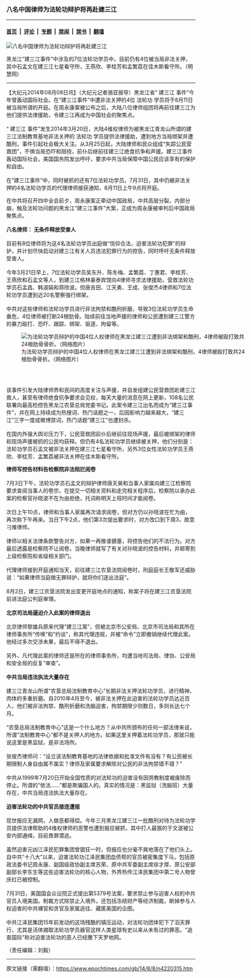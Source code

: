 ### 八名中国律师为法轮功辩护将再赴建三江

---

#### [首页](../../../..?n4220315) &nbsp;|&nbsp; [评论](../../../../../epoch-comment?n4220315) &nbsp;|&nbsp; [专题](../../../../../epoch-special?n4220315) &nbsp;|&nbsp; [禁闻](../../../../../epoch-news?n4220315) &nbsp;|&nbsp; [禁书](../../../../../books?n4220315) &nbsp;|&nbsp; [翻墙](https://github.com/gfw-breaker/nogfw/blob/master/README.md?n4220315)


<div><img alt="八名中国律师为法轮功辩护将再赴建三江" class="attachment-djy_600_400 size-djy_600_400 wp-post-image" src="https://i.epochtimes.com/assets/uploads/2014/08/1404211018302320-500x400.jpg"/>
<div class="caption">
 <p>
  黑龙江“建三江事件”中涉及的7位法轮功学员中，目前仍有4位被当局非法关押，其中石孟文在建三江七星看守所，王燕欣、李桂芳和孟繁荔在佳木斯看守所。（明慧网）
 </p>
</div></div><hr/><div class="post_content" id="artbody" itemprop="articleBody">
 <!-- article content begin -->
 <p>
  【大纪元2014年08月08日讯】（大纪元记者骆亚报导）黑龙江省“
  <ok href="https://www.epochtimes.com/gb/tag/%E5%BB%BA%E4%B8%89%E6%B1%9F.html">
   建三江
  </ok>
  事件”今年曾轰动国际社会。在“建三江事件”中遭非法关押的4位
  <ok href="https://www.epochtimes.com/gb/tag/%E6%B3%95%E8%BD%AE%E5%8A%9F.html">
   法轮功
  </ok>
  学员将于8月11日被当局所谓的开庭。在周永康案被公布之后，大陆八位律师组团将再前往建三江为他们提供法律援助，令建三江再成为中国社会的聚焦点。
  <br/>
  <br/>
  “
  <ok href="https://www.epochtimes.com/gb/tag/%E5%BB%BA%E4%B8%89%E6%B1%9F.html">
   建三江
  </ok>
  事件”发生2014年3月20日，大陆4维权律师为被黑龙江青龙山所谓的建三江法制教育基地非法关押的
  <ok href="https://www.epochtimes.com/gb/tag/%E6%B3%95%E8%BD%AE%E5%8A%9F.html">
   法轮功
  </ok>
  学员提供法律援助，遭到地方当局绑架并遭酷刑，事件引起社会极大关注。从3月25日起，大陆律师和民众组成“失踪公民营救团”，不惧当局恐吓和阻挠，前仆后继前往建三江绝食抗争和声援。建三江事件轰动国际社会，美国国务院发出呼吁，要求中共当局保障中国公民应该享有的保护和自由。
  <br/>
  <br/>
  在“建三江事件”中，同时被抓的还有7位法轮功学员。7月31日，其中仍被非法关押的4名法轮功学员的代理律师接获通知，8月11日上午9点将开庭。
 </p>
 <p>
  在中共将召开四中全会前夕，周永康案正牵动中国政局，中共高层分裂，内部分崩，触及法轮功问题的黑龙江“建三江事件”大案，正成为周永康被审判后中国政局聚焦点。
  <br/>
  <br/>
  <b>
   八名律师： 无条件释放受害人
  </b>
  <br/>
  <br/>
  目前有8位律师将为这4名法轮功学员出庭做“信仰合法，迫害法轮功犯罪”的辩护，并计划尽快启动对建三江有关人员违法犯罪行为的控告，同时呼吁无条件释放受害人。
  <br/>
  <br/>
  今年3月21日早上，7位法轮功学员吴东升、陈冬梅、孟繁荔、丁惠君、李桂芳、王燕欣和石孟文等人，到建三江格林豪泰宾馆向4律师寻求法律援助，营救法轮功学员石孟昌、韩淑娟和蒋欣波。但唐吉田、江天勇、王成、张俊杰4律师和7位法轮功学员遭到近20名警察强行绑架。
  <br/>
  <br/>
  中共对这些律师和法轮功学员进行非法拘禁和酷刑折磨，导致3位法轮功学员生命垂危，4位律师被打断24根肋骨。陆续前往当地声援的律师和公民遭到建三江警方的暴力殴打、恐吓、跟踪、绑架、驱逐、拘留等。
 </p>
 <figure aria-describedby="caption-attachment-5760164" class="wp-caption aligncenter" id="attachment_5760164" style="width: 600px">
  <ok href=" https://i.epochtimes.com/assets/uploads/2014/08/1404230059282320-600x450.jpg" rel="noreferrer noopener" target="_blank">
   <img alt="为法轮功学员辩护的中国4位人权律师在黑龙江建三江遭到非法绑架和酷刑，4律师被殴打致共24根肋骨骨折。（网络图片）" class="size-large wp-image-5760164" src="https://i.epochtimes.com/assets/uploads/2014/08/1404230059282320-600x450.jpg" title="为法轮功学员辩护的中国4位人权律师在黑龙江建三江遭到非法绑架和酷刑，4律师被殴打致共24根肋骨骨折。（网络图片）"/>
  </ok>
  <br/><figcaption class="wp-caption-text" id="caption-attachment-5760164">
   为法轮功学员辩护的中国4位人权律师在黑龙江建三江遭到非法绑架和酷刑，4律师被殴打致共24根肋骨骨折。（网络图片）
  </figcaption><br/>
 </figure><br/>
 <p>
  该事件引发大陆律师界和民间的高度关注与声援，并自发组建公民营救团赴建三江救人，甚至有律师绝食抗争要求会见权，每天大量的消息在网上更新，108名公民联署向最高检控告黑龙江农垦总局党委书记。此案令建三江出名而成为“建三江事件”，并在网上持续成为热搜词、热门话题之一，后因影响力越来越大，“建三江”三字一度成微博禁词，热门话题“建三江”也遭封杀。
  <br/>
  <br/>
  在国内外强大舆论压力下，公民营救团前仆后继前往现场声援，最后被绑架的律师和现场声援被抓的公民均获释。但仍有4名法轮功学员继续被关押，他们分别是：法轮功学员石孟文被非法关押在建三江七星看守所，另外3位女性法轮功学员王燕欣、李桂芳、孟繁荔被非法关押在佳木斯看守所。
 </p>
 <p>
  <b>
   律师写控告材料告检察院非法阻拦阅卷
  </b>
  <br/>
  <br/>
  7月3日下午，法轮功学员石孟文的辩护律师唐天昊和当事人家属向建三江检察院要求查阅当事人的卷宗，在提交一切相关资料和走完相关程序后，检察院以承办此案的检察官孙晓波不在为由拒绝，托词称明天上班时间才能阅卷。
  <br/>
  <br/>
  次日上午10点，律师和当事人家属再次请求阅卷，但对方仍以孙晓波在忙为由，再次称下午再来。当日下午2点，他们第3次提出要求时，对方改口到下周3，故意刁难律师。
  <br/>
  <br/>
  律师以相关法律条款警告对方，如果一再推诿搪塞，将控告他们的不法行为。对方最后透露是检察院不让阅卷。当晚律师就写了有关对孙晓波的控告材料，并邮寄到上级检察院和省级相关部门。
  <br/>
  <br/>
  代理律师接到开庭通知当天，前往建三江农垦法院阅卷时，刑庭庭长王敬军还威胁说：“如果律师当庭做无罪辩护，就将你们逐出法庭”。
  <br/>
  <br/>
  8月2日，建三江农垦法院发出变更开庭地点的通知，称案子将在建三江农垦法院前进法庭公判庭审理。
  <br/>
  <br/>
  <b>
   北京司法局逼迫介入此案的律师退出
  </b>
  <br/>
  <br/>
  北京律师黎雄兵原来代理“建三江案”，但被北京市公安局、北京市司法局和其所在律师事务所“传唤”和“约谈”，称其代理违规，并被“命令”立即撤销继续代理此案。他经过多次交涉未果，最后不得不退出。
  <br/>
  <br/>
  另外，凡代理此案的律师还是所在的律师事务所，均遭当地司法局、律协、公安局和安全局的反复“审查”。
  <br/>
  <br/>
  <b>
   中共当局违法执法大量存在
  </b>
  <br/>
  <br/>
  建三江青龙山所谓“农垦总局法制教育中心”长期非法关押法轮功学员，进行精神、肉体的多重折磨。自2010年4月至今，被非法关押在此迫害的法轮功学员达近百人，他们被非法拘禁、酷刑折磨和洗脑迫害，拘禁期限少则数日，多则长达七个月。
  <br/>
  <br/>
  “农垦总局法制教育中心”这是一个什么地方？从中共所颁布的任何一部法律来说，所谓“法制教育中心”都不是关押人的地方。如果这里关押着法轮功学员，那就只能说这里是黑监狱，是非法场所。
  <br/>
  <br/>
  张俊杰律师问：“设立该法制教育基地的法律依据和批准文件有没有？有公民被长期限制人身自由属不属实？律师及家属要求解除对公民的非法拘禁错不错？”
  <br/>
  <br/>
  中共从1999年7月20日开始全国性质的对法轮功的迫害没有因劳教制度被废除而停止。所谓的“依法……”都是欺骗国人的。真实的情况是：黑监狱（洗脑班）大量存在，中共当局违法执法大量存在。
  <br/>
  <br/>
  <b>
   迫害法轮功的中共官员接连遭报
  </b>
  <br/>
  <br/>
  现世报应无漏网，人做恶都得偿。今年三月黑龙江建三江一批酷刑对待为法轮功学员提供法律帮助的4维权律师的恶警也遭到报应被抓，其中打人最狠的于文波被公安内部通缉，目前畏罪潜逃。
  <br/>
  <br/>
  虽然迫害元凶江泽民犯罪集团曾猖狂一时，但报应也分毫不爽地落在了他们头上。自中共“十八大”以来，迫害法轮功江泽民集团血债帮的官员被密集度下马，包括原政法委书记周永康、副国级政协副主席苏荣、原中共军委副主席徐才厚、原公安部副部长李东生等这些迫害法轮功的核心人物，外界热传江泽民集团中第二号人物曾庆红已被控制。
  <br/>
  <br/>
  7月31日，美国国会众议院正式提出第5379号法案，要求禁止参与迫害人权的中共官员入境美国。制裁方式除禁止入境外，还包括冻结财产等经济制裁，断掉参与人权迫害的中共裸官和贪官及家属逃往、藏匿美国的企图。
  <br/>
  <br/>
  中共江泽民集团15年前发动的这场残酷的镇压运动，对法轮功团体犯下了滔天罪行，尤其是活体摘取法轮功学员器官这样人类星球有史以来从未有过的罪恶。“追查国际”称对迫害法轮功的恶人已经撒下天罗地网。
 </p>
 <p>
  （责任编辑：刘毅）
 </p>
 <!-- article content end -->
 <div id="below_article_ad">
 </div>
</div>


---

原文链接（需翻墙）：https://www.epochtimes.com/gb/14/8/8/n4220315.htm